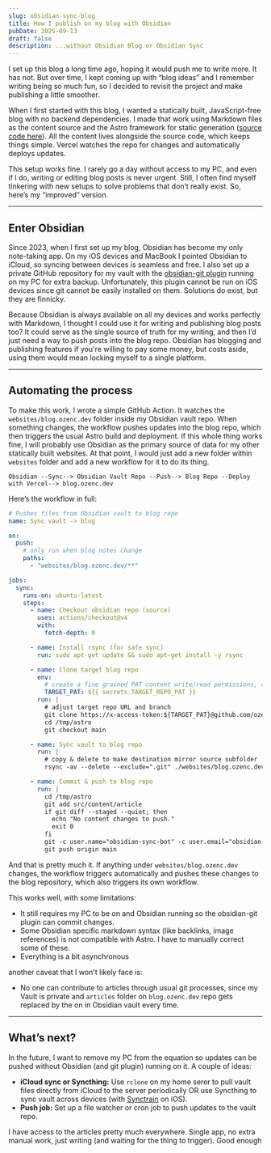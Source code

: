 ```yaml
---
slug: obsidian-sync-blog
title: How I publish on my blog with Obsidian
pubDate: 2025-09-13
draft: false
description: ...without Obsidian Blog or Obsidian Sync
---
```


I set up this blog a long time ago, hoping it would push me to write more. It has not. But over time, I kept coming up with “blog ideas” and I remember writing being so much fun, so I decided to revisit the project and make publishing a little smoother.

When I first started with this blog, I wanted a statically built, JavaScript-free blog with no backend dependencies. I made that work using Markdown files as the content source and the Astro framework for static generation ([source code here](https://github.com/ozencb/blog.ozenc.dev)). All the content lives alongside the source code, which keeps things simple. Vercel watches the repo for changes and automatically deploys updates.

This setup works fine. I rarely go a day without access to my PC, and even if I do, writing or editing blog posts is never urgent. Still, I often find myself tinkering with new setups to solve problems that don’t really exist. So, here’s my “improved” version.

---

## Enter Obsidian

Since 2023, when I first set up my blog, Obsidian has become my only note-taking app. On my iOS devices and MacBook I pointed Obsidian to iCloud, so syncing between devices is seamless and free. I also set up a private GitHub repository for my vault with the [obsidian-git plugin](https://github.com/Vinzent03/obsidian-git) running on my PC for extra backup. Unfortunately, this plugin cannot be run on iOS devices since git cannot be easily installed on them. Solutions do exist, but they are finnicky.

Because Obsidian is always available on all my devices and works perfectly with Markdown, I thought I could use it for writing and publishing blog posts too? It could serve as the single source of truth for my writing, and then I’d just need a way to push posts into the blog repo. Obsidian has blogging and publishing features if you're willing to pay some money, but costs aside, using them would mean locking myself to a single platform.

---

## Automating the process

To make this work, I wrote a simple GitHub Action. It watches the `websites/blog.ozenc.dev` folder inside my Obsidian vault repo. When something changes, the workflow pushes updates into the blog repo, which then triggers the usual Astro build and deployment. If this whole thing works fine, I will probably use Obsidian as the primary source of data for my other statically built websites. At that point, I would just add a new folder within `websites` folder and add a new workflow for it to do its thing.

```
Obsidian --Sync--> Obsidian Vault Repo --Push--> Blog Repo --Deploy with Vercel--> blog.ozenc.dev
```

Here’s the workflow in full:

```yaml
# Pushes files from Obsidian vault to blog repo
name: Sync vault -> blog

on:
  push:
    # only run when blog notes change
    paths:
      - "websites/blog.ozenc.dev/**"

jobs:
  sync:
    runs-on: ubuntu-latest
    steps:
      - name: Checkout obsidian repo (source)
        uses: actions/checkout@v4
        with:
          fetch-depth: 0

      - name: Install rsync (for safe sync)
        run: sudo apt-get update && sudo apt-get install -y rsync

      - name: Clone target blog repo
        env:
          # create a fine grained PAT content write/read permissions, and set it as a secret on Obsidian vault repo
          TARGET_PAT: ${{ secrets.TARGET_REPO_PAT }}
        run: |
          # adjust target repo URL and branch
          git clone https://x-access-token:${TARGET_PAT}@github.com/ozencb/blog.ozenc.dev.git /tmp/astro
          cd /tmp/astro
          git checkout main

      - name: Sync vault to blog repo
        run: |
          # copy & delete to make destination mirror source subfolder
          rsync -av --delete --exclude=".git" ./websites/blog.ozenc.dev/ /tmp/astro/src/content/article/

      - name: Commit & push to blog repo
        run: |
          cd /tmp/astro
          git add src/content/article
          if git diff --staged --quiet; then
            echo "No content changes to push."
            exit 0
          fi
          git -c user.name="obsidian-sync-bot" -c user.email="obsidian-sync-bot@users.noreply.github.com" commit -m "Sync blog from obsidian: $GITHUB_SHA"
          git push origin main
```

And that is pretty much it. If anything under `websites/blog.ozenc.dev` changes, the workflow triggers automatically and pushes these changes to the blog repository, which also triggers its own workflow.

This works well, with some limitations:

- It still requires my PC to be on and Obsidian running so the obsidian-git plugin can commit changes.
- Some Obsidian specific markdown syntax (like backlinks, image references) is not compatible with Astro. I have to manually correct some of these.
- Everything is a bit asynchronous

another caveat that I won't likely face is:

- No one can contribute to articles through usual git processes, since my Vault is private and `articles` folder on `blog.ozenc.dev` repo gets replaced by the on in Obsidian vault every time.

---

## What’s next?

In the future, I want to remove my PC from the equation so updates can be pushed without Obsidian (and git plugin) running on it. A couple of ideas:

- **iCloud sync or Syncthing:** Use `rclone` on my home serer to pull vault files directly from iCloud to the server periodically OR use Syncthing to sync vault across devices (with [Synctrain](https://apps.apple.com/dk/app/synctrain/id6553985316) on iOS).
- **Push job:** Set up a file watcher or cron job to push updates to the vault repo.

I have access to the articles pretty much everywhere. Single app, no extra manual work, just writing (and waiting for the thing to trigger). Good enough
